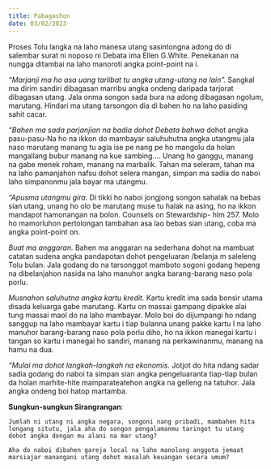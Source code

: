 ```yaml
---
title: Pabagashon
date: 03/02/2023
---
```


Proses Tolu langka na laho manesa utang sasintongna adong do di salembar surat ni noposo ni Debata ima Ellen G.White. Penekanan na nungga ditambai na laho manoroti angka point-point na i.

_“Marjanji ma ho asa uang tarlibat tu angka utang-utang na lain”._ Sangkal ma dirim sandiri dibagasan marribu angka ondeng daripada tarjorat dibagasan utang. Jala onma songon sada bura na adong dibagasan ngolum, marutang. Hindari ma utang tarsongon dia di bahen ho na laho pasiding sahit cacar.

_“Bahen ma sada parjanjian na badia dohot Debata bahwa_ dohot angka pasu-pasu-Na ho na ikkon do mambayar saluhuhutna angka utangmu jala naso marutang manang tu agia ise pe nang pe ho mangolu da holan mangallang bubur manang na kue sambing…. Unang ho ganggu, manang na gabe menek roham, manang na marbalik. Tahan ma seleram, tahan ma na laho pamanjahon nafsu dohot selera mangan, simpan ma sadia do naboi laho simpanonmu jala bayar ma utangmu.

_“Apusma utangmu gira._ Di tikki ho naboi jongjong songon sahalak na bebas sian utang, unang ho olo be marutang muse tu halak na asing, ho na ikkon mandapot hamonangan na bolon. Counsels on Stewardship- hlm 257. Molo ho mamorluhon pertolongan tambahan asa lao bebas sian utang, coba ma angka point-point on.

_Buat ma anggaran._ Bahen ma anggaran na sederhana dohot na mambuat catatan sudena angka pandapotan dohot pengeluaran /belanja m saleleng Tolu bulan. Jala godang do na tarsonggot mamboto sogoni godang hepeng na dibelanjahon nasida na laho manuhor angka barang-barang naso pola porlu.

_Musnahon saluhutna angka kartu kredit._ Kartu kredit ima sada bonsir utama disada keluarga gabe marutang. Kartu on massai gampang dipakke alai tung massai maol do na laho mambayar. Molo boi do dijumpangi ho ndang sanggup na laho mambayar kartu i tiap bulanna unang pakke kartu I na laho manuhor barang-barang naso pola porlu diho, ho na ikkon manegai kartu i tangan so kartu i manegai ho sandiri, manang na perkawinanmu, manang na hamu na dua.

_“Mulai ma dohot langkah-langkah na ekonomis._ Jotjot do hita ndang sadar sadia godang do naboi ta simpan sian angka pengeluaranta tiap-tiap bulan da holan marhite-hite mamparateatehon angka na gelleng na tatuhor. Jala angka ondeng boi hatop martamba.

**Sungkun-sungkun Sirangrangan**:

`Jumlah ni utang ni angka negara, songoni nang pribadi, mambahen hita longang situtu, jala aha do songon pengalamanmu taringot tu utang dohot angka dongan mu alani na mar utang?`

`Aha do naboi dibahen gareja local na laho manolong anggota jemaat marsiajar manangani utang dohot masalah keuangan secara umum?`